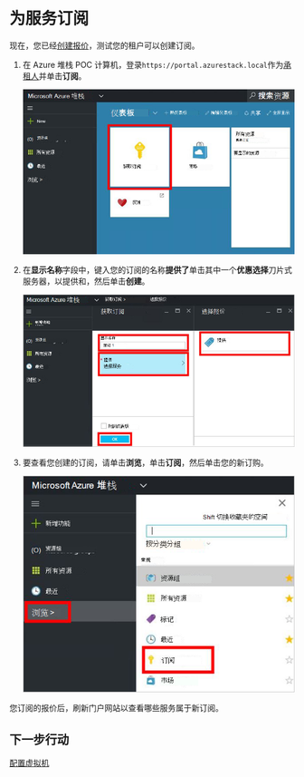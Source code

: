 <properties
    pageTitle="提供订阅，并且设置 Azure 堆栈 （租户） 中的一个虚拟机 |Microsoft Azure"
    description="作为承租人，了解如何提供订阅，并且设置 Azure 堆栈中的一个虚拟机。"
    services="azure-stack"
    documentationCenter=""
    authors="ErikjeMS"
    manager="byronr"
    editor=""/>

<tags
    ms.service="azure-stack"
    ms.workload="na"
    ms.tgt_pltfrm="na"
    ms.devlang="na"
    ms.topic="get-started-article"
    ms.date="09/26/2016"
    ms.author="erikje"/>

# <a name="subscribe-to-an-offer"></a>为服务订阅

现在，您已经[创建报价](azure-stack-create-offer.md)，测试您的租户可以创建订阅。

1.  在 Azure 堆栈 POC 计算机，登录`https://portal.azurestack.local`作为[承租人](azure-stack-connect-azure-stack.md#log-in-as-a-tenant)并单击**订阅**。

    ![](media/azure-stack-subscribe-plan-provision-vm/image01.png)

2.  在**显示名称**字段中，键入您的订阅的名称**提供了**单击其中一个**优惠选择**刀片式服务器，以提供和，然后单击**创建**。

    ![](media/azure-stack-subscribe-plan-provision-vm/image02.png)

4.  要查看您创建的订阅，请单击**浏览**，单击**订阅**，然后单击您的新订购。  

    ![](media/azure-stack-subscribe-plan-provision-vm/image03.png)


您订阅的报价后，刷新门户网站以查看哪些服务属于新订阅。




## <a name="next-steps"></a>下一步行动

[配置虚拟机](azure-stack-provision-vm.md)
